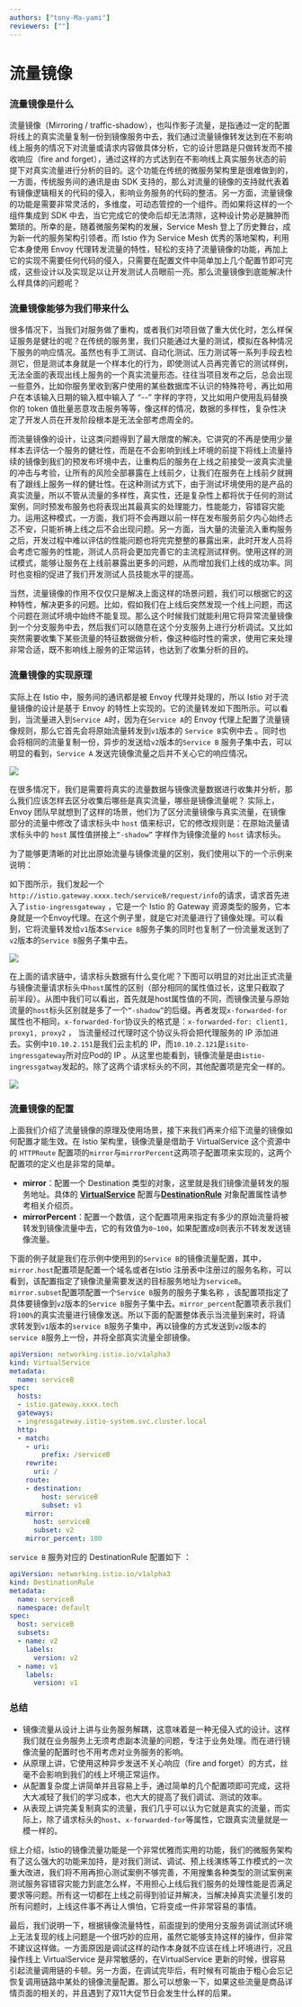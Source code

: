 ```yaml
---
authors: ["tony-Ma-yami"]
reviewers: [""]
---
```


# 流量镜像

### 流量镜像是什么

流量镜像（Mirroring / traffic-shadow），也叫作影子流量，是指通过一定的配置将线上的真实流量复制一份到镜像服务中去，我们通过流量镜像转发达到在不影响线上服务的情况下对流量或请求内容做具体分析，它的设计思路是只做转发而不接收响应（fire and forget），通过这样的方式达到在不影响线上真实服务状态的前提下对真实流量进行分析的目的。这个功能在传统的微服务架构里是很难做到的，一方面，传统服务间的通讯是由 SDK 支持的，那么对流量的镜像的支持就代表着有镜像逻辑相关的代码的侵入，影响业务服务的代码的整洁。另一方面，流量镜像的功能是需要非常灵活的，多维度，可动态管控的一个组件。而如果将这样的一个组件集成到 SDK 中去，当它完成它的使命后却无法清除，这种设计势必是臃肿而繁琐的。所幸的是，随着微服务架构的发展，Service Mesh 登上了历史舞台，成为新一代的服务架构引领者。而 Istio 作为 Service Mesh 优秀的落地架构，利用它本身使用 Envoy 代理转发流量的特性，轻松的支持了流量镜像的功能，再加上它的实现不需要任何代码的侵入，只需要在配置文件中简单加上几个配置节即可完成，这些设计以及实现足以让开发测试人员眼前一亮。那么流量镜像到底能解决什么样具体的问题呢？

### 流量镜像能够为我们带来什么

很多情况下，当我们对服务做了重构，或者我们对项目做了重大优化时，怎么样保证服务是健壮的呢？在传统的服务里，我们只能通过大量的测试，模拟在各种情况下服务的响应情况。虽然也有手工测试、自动化测试、压力测试等一系列手段去检测它，但是测试本身就是一个样本化的行为，即使测试人员再完善它的测试样例，无法全面的表现出线上服务的一个真实流量形态。往往当项目发布之后，总会出现一些意外，比如你服务里收到客户使用的某些数据库不认识的特殊符号，再比如用户在本该输入日期的输入框中输入了 “--” 字样的字符，又比如用户使用乱码替换你的 token 值批量恶意攻击服务等等，像这样的情况，数据的多样性，复杂性决定了开发人员在开发阶段根本是无法全部考虑周全的。

而流量镜像的设计，让这类问题得到了最大限度的解决。它讲究的不再是使用少量样本去评估一个服务的健壮性，而是在不会影响到线上坏境的前提下将线上流量持续的镜像到我们的预发布坏境中去，让重构后的服务在上线之前接受一波真实流量的冲击与考验，让所有的风险全部暴露在上线前夕，让我们在服务在上线前夕就拥有了跟线上服务一样的健壮性。在这种测试方式下，由于测试坏境使用的是产品的真实流量，所以不管从流量的多样性，真实性，还是复杂性上都将优于任何的测试案例，同时预发布服务也将表现出其最真实的处理能力，性能能力，容错容灾能力。运用这种模式，一方面，我们将不会再跟以前一样在发布服务前夕内心始终忐忑不安，只能祈祷上线之后不会出现问题。另一方面，当大量的流量流入重构服务之后，开发过程中难以评估的性能问题也将完完整整的暴露出来，此时开发人员将会考虑它服务的性能，测试人员将会更加完善它的主流程测试样例。使用这样的测试模式，能够让服务在上线前暴露出更多的问题，从而增加我们上线的成功率。同时也变相的促进了我们开发测试人员技能水平的提高。

当然，流量镜像的作用不仅仅只是解决上面这样的场景问题，我们可以根据它的这种特性，解决更多的问题。比如，假如我们在上线后突然发现一个线上问题，而这个问题在测试坏境中始终不能复现。那么这个时候我们就能利用它将异常流量镜像到一个分支服务中去，然后我们可以随意在这个分支服务上进行分析调试。又比如突然需要收集下某些流量的特征数据做分析，像这种临时性的需求，使用它来处理非常合适，既不影响线上服务的正常运转，也达到了收集分析的目的。

### 流量镜像的实现原理

实际上在 Istio 中，服务间的通讯都是被 Envoy 代理并处理的，所以 Istio 对于流量镜像的设计是基于 Envoy 的特性上实现的。它的流量转发如下图所示。可以看到，当流量进入到`Service A`时，因为在`Service A`的 Envoy 代理上配置了流量镜像规则，那么它首先会将原始流量转发到`v1`版本的 `Service B`实例中去 。同时也会将相同的流量复制一份，异步的发送给`v2`版本的`Service B` 服务子集中去，可以明显的看到，`Service A` 发送完镜像流量之后并不关心它的响应情况。

![](..\images\concepts-traffic-shadow-01.png)

在很多情况下，我们是需要将真实的流量数据与镜像流量数据进行收集并分析，那么我们应该怎样去区分收集后哪些是真实流量，哪些是镜像流量呢？ 实际上，Envoy 团队早就想到了这样的场景，他们为了区分流量镜像与真实流量，在镜像部分的流量中修改了请求标头中 `host` 值来标识，它的修改规则是：在原始流量请求标头中的 `host` 属性值拼接上`“-shadow”` 字样作为镜像流量的 `host` 请求标头。

为了能够更清晰的对比出原始流量与镜像流量的区别，我们使用以下的一个示例来说明：

如下图所示，我们发起一个`http://istio.gateway.xxxx.tech/serviceB/request/info`的请求，请求首先进入了`istio-ingressgateway` ，它是一个 Istio 的 Gateway 资源类型的服务，它本身就是一个Envoy代理。在这个例子里，就是它对流量进行了镜像处理。可以看到，它将流量转发给`v1`版本`Service B`服务子集的同时也复制了一份流量发送到了`v2`版本的`Service B`服务子集中去。

![](..\images\concepts-traffic-shadow-request.png)

在上面的请求链中，请求标头数据有什么变化呢？下图可以明显的对比出正式流量与镜像流量请求标头中`host`属性的区别（部分相同的属性值过长，这里只截取了前半段）。从图中我们可以看出，首先就是host属性值的不同，而镜像流量与原始流量的`host`标头区别就是多了一个`“-shadow”`的后缀。再者发现`x-forwarded-for`属性也不相同，`x-forwarded-for`协议头的格式是：`x-forwarded-for: client1, proxy1, proxy2` ， 当流量经过代理时这个协议头将会把代理服务的 IP 添加进去。实例中`10.10.2.151`是我们云主机的 IP，而`10.10.2.121`是`isito-ingressgateway`所对应Pod的 IP 。从这里也能看到，镜像流量是由`istio-ingressgatway`发起的。除了这两个请求标头的不同，其他配置项是完全一样的。

![](..\images\concepts-traffic-shadow-header.png)

### 流量镜像的配置

上面我们介绍了流量镜像的原理及使用场景，接下来我们再来介绍下流量的镜像如何配置才能生效。在 Istio 架构里，镜像流量是借助于 VirtualService 这个资源中的 `HTTPRoute` 配置项的`mirror`与`mirrorPercent`这两项子配置项来实现的，这两个配置项的定义也是非常的简单。

- **mirror**：配置一个 Destination 类型的对象，这里就是我们镜像流量转发的服务地址。具体的 [**VirtualService**](https://www.servicemesher.com/istio-handbook/concepts/virtualservice.html) 配置与[**DestinationRule**](https://www.servicemesher.com/istio-handbook/concepts/destinationrule.html) 对象配置属性请参考相关介绍页。
- **mirrorPercent**：配置一个数值，这个配置项用来指定有多少的原始流量将被转发到镜像流量中去，它的有效值为`0~100`，如果配置成`0`则表示不转发发送镜像流量。

下面的例子就是我们在示例中使用到的`Service B`的镜像流量配置，其中，`mirror.host`配置项是配置一个域名或者在Istio 注册表中注册过的服务名称，可以看到，该配置指定了镜像流量需要发送的目标服务地址为`serviceB`。`mirror.subset`配置项配置一个`Service B`服务的服务子集名称 ，该配置项指定了具体要镜像到`v2`版本的`Service B`服务子集中去。`mirror_percent`配置项表示我们将`100%`的真实流量进行镜像发送。所以下面的配置整体表示当流量到来时，将请求转发到`v1`版本的`service B`服务子集中，再以镜像的方式发送到`v2`版本的`service B`服务上一份，并将全部真实流量全部镜像。

```yaml
apiVersion: networking.istio.io/v1alpha3
kind: VirtualService
metadata:
  name: serviceB
spec:
  hosts:
  - istio.gateway.xxxx.tech
  gateways:
  - ingressgateway.istio-system.svc.cluster.local
  http:
  - match:
    - uri:
        prefix: /serviceB
    rewrite:
      uri: /
    route:
    - destination:
        host: serviceB
        subset: v1
    mirror:
      host: serviceB
      subset: v2
    mirror_percent: 100
```

`service B` 服务对应的 DestinationRule 配置如下 ：

```yaml
apiVersion: networking.istio.io/v1alpha3
kind: DestinationRule
metadata:
  name: serviceB
  namespace: default
spec:
  host: serviceB
  subsets:
  - name: v2
    labels:
      version: v2
  - name: v1
    labels:
      version: v1
```



### 总结

- 镜像流量从设计上讲与业务服务解耦，这意味着是一种无侵入式的设计。这样我们就在业务服务上无须考虑副本流量的问题，专注于业务处理。而在进行镜像流量的配置时也不用考虑对业务服务的影响。
- 从原理上讲，它使用这种异步发送不关心响应（fire and forget）的方式，丝毫不会影响到我们的线上坏境正常运作。
- 从配置复杂度上讲简单并且容易上手，通过简单的几个配置项即可完成，这将大大减轻了我们的学习成本，也大大的提高了我们调试、测试的效率。
- 从表现上讲完美复制真实的流量，我们几乎可以认为它就是真实的流量，而实际上，除了请求标头的`host`、`x-forwarded-for`等属性，它跟真实流量就是一模一样的。

综上介绍，Istio的镜像流量功能是一个非常优雅而实用的功能，我们的微服务架构有了这么强大的功能来加持，是对我们测试、调试、预上线演练等工作模式的一次重大改进，我们将不用再担心测试案例不够完善，不用搜集各种类型的测试案例来测试服务容错容灾能力到底怎么样，不用担心上线后我们服务的处理性能是否满足要求等问题。所有这一切都在上线之前得到验证并解决，当解决掉真实流量引发的所有问题时，上线这件事不再让人惧怕，它将变成一件非常容易的事情。

最后，我们说明一下，根据镜像流量特性，前面提到的使用分支服务调试测试环境上无法复现的线上问题是一个很巧妙的应用，虽然它能够支持这样的操作，但非常不建议这样做。一方面原因是调试这样的动作本身就不应该在线上坏境进行，况且操作线上 VirtualService 是非常敏感的，在VirtualService 更新的时候，很容易引起流量调用链的卡顿。另一方面，在调试完毕后，有时候有可能由于粗心会忘记恢复调用链路中某处的镜像流量配置。那么可以想象一下，如果这些流量是商品详情页面的相关的，并且遇到了双11大促节日会发生什么样的后果。